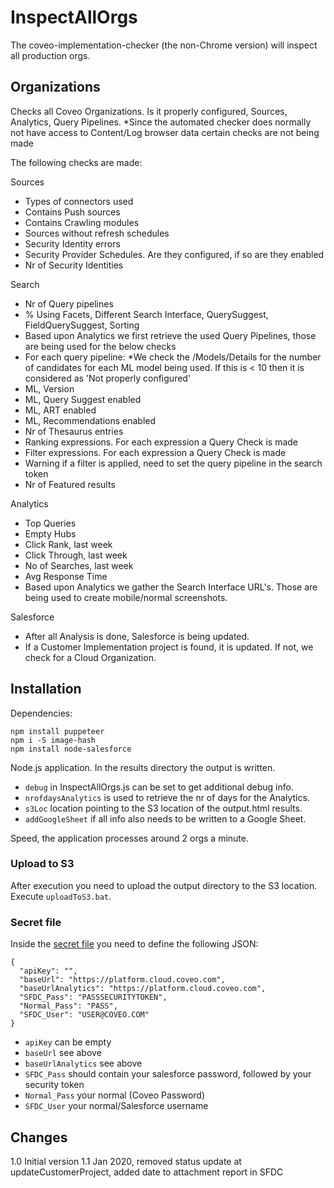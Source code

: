 # InspectAllOrgs
The coveo-implementation-checker (the non-Chrome version) will inspect all production orgs.

## Organizations
Checks all Coveo Organizations. Is it properly configured, Sources, Analytics, Query Pipelines.
*Since the automated checker does normally not have access to Content/Log browser data certain checks are not being made

The following checks are made:

Sources
- Types of connectors used
- Contains Push sources
- Contains Crawling modules
- Sources without refresh schedules
- Security Identity errors
- Security Provider Schedules. Are they configured, if so are they enabled
- Nr of Security Identities

Search
- Nr of Query pipelines
- % Using Facets, Different Search Interface, QuerySuggest, FieldQuerySuggest, Sorting
- Based upon Analytics we first retrieve the used Query Pipelines, those are being used for the below checks
- For each query pipeline:
  *We check the /Models/Details for the number of candidates for each ML model being used. If this is < 10 then it is considered as 'Not properly configured'
- ML, Version
- ML, Query Suggest enabled
- ML, ART enabled
- ML, Recommendations enabled
- Nr of Thesaurus entries
- Ranking expressions. For each expression a Query Check is made
- Filter expressions. For each expression a Query Check is made
- Warning if a filter is applied, need to set the query pipeline in the search token
- Nr of Featured results

Analytics
- Top Queries
- Empty Hubs
- Click Rank, last week
- Click Through, last week
- No of Searches, last week
- Avg Response Time
- Based upon Analytics we gather the Search Interface URL's. Those are being used to create mobile/normal screenshots.

Salesforce
- After all Analysis is done, Salesforce is being updated.
- If a Customer Implementation project is found, it is updated. If not, we check for a Cloud Organization.

## Installation
Dependencies:
```
npm install puppeteer
npm i -S image-hash
npm install node-salesforce
```

Node.js application. In the results directory the output is written.

- `debug` in InspectAllOrgs.js can be set to get additional debug info.
- `nrofdaysAnalytics` is used to retrieve the nr of days for the Analytics.
- `s3Loc` location pointing to the S3 location of the output.html results.
- `addGoogleSheet` if all info also needs to be written to a Google Sheet.

Speed, the application processes around 2 orgs a minute.

### Upload to S3
After execution you need to upload the output directory to the S3 location.
Execute `uploadToS3.bat`.

### Secret file
Inside the [secret file](secrets\settings.json) you need to define the following JSON:
```
{
  "apiKey": "",
  "baseUrl": "https://platform.cloud.coveo.com",
  "baseUrlAnalytics": "https://platform.cloud.coveo.com",
  "SFDC_Pass": "PASSSECURITYTOKEN",
  "Normal_Pass": "PASS",
  "SFDC_User": "USER@COVEO.COM"
}
```

- `apiKey` can be empty
- `baseUrl` see above
- `baseUrlAnalytics` see above
- `SFDC_Pass` should contain your salesforce password, followed by your security token
- `Normal_Pass` your normal (Coveo Password)
- `SFDC_User` your normal/Salesforce username


## Changes
1.0 Initial version
1.1 Jan 2020, removed status update at updateCustomerProject, added date to attachment report in SFDC